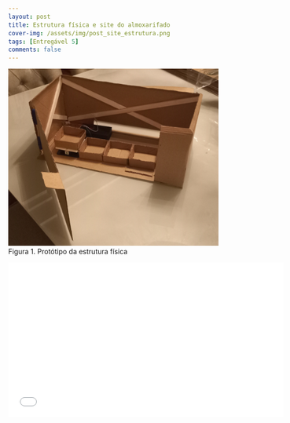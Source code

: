 ```yaml
---
layout: post
title: Estrutura física e site do almoxarifado
cover-img: /assets/img/post_site_estrutura.png
tags: [Entregável 5]
comments: false
---
```


<p style="margin-bottom: 0px;">
<a href="../assets/img/EstruturaFisica.jpg"><img class="mx-auto d-block" src="../assets/img/EstruturaFisica.jpg" style="width:85%;height:85%;"></a>
  <figcaption class="figure-caption text-center">Figura 1. Protótipo da estrutura física</figcaption>
</p>


<iframe class="center" width="560" height="315" src=["https://www.youtube.com/embed/zysUuyP_YAs"](https://youtu.be/94N0FYJIf88) title="YouTube video player"
frameborder="0" allow="accelerometer; autoplay; clipboard-write; encrypted-media; gyroscope; picture-in-picture" 
allowfullscreen></iframe>
